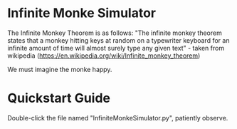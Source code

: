 # Infinite Monke Simulator

The Infinite Monkey Theorem is as follows:
"The infinite monkey theorem states that a monkey hitting keys at random on a typewriter keyboard for an infinite amount of time will almost surely type any given text" - taken from wikipedia (https://en.wikipedia.org/wiki/Infinite_monkey_theorem)

We must imagine the monke happy.

# Quickstart Guide
Double-click the file named "InfiniteMonkeSimulator.py", patiently observe.

